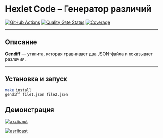 # Hexlet Code – Генератор различий

[![GitHub Actions](https://github.com/Cybertourist/python-project-50/actions/workflows/ci.yml/badge.svg)](https://github.com/Cybertourist/python-project-50/actions)
[![Quality Gate Status](https://sonarcloud.io/api/project_badges/measure?project=Cybertourist_python-project-50&metric=alert_status)](https://sonarcloud.io/summary/new_code?id=Cybertourist_python-project-50)
[![Coverage](https://sonarcloud.io/api/project_badges/measure?project=Cybertourist_python-project-50&metric=coverage)](https://sonarcloud.io/summary/new_code?id=Cybertourist_python-project-50)

---

## Описание

**Gendiff** — утилита, которая сравнивает два JSON-файла и показывает различия.

---

## Установка и запуск

```bash
make install
gendiff file1.json file2.json
```

## Демонстрация

[![asciicast](https://asciinema.org/a/9ee86d66-2aa3-4ebd-a983-5c8c32245391.svg)](https://asciinema.org/a/9ee86d66-2aa3-4ebd-a983-5c8c32245391)

[![asciicast](https://asciinema.org/a/9ee86d66-2aa3-4ebd-a983-5c8c32245391.svg)](https://asciinema.org/a/9ee86d66-2aa3-4ebd-a983-5c8c32245391)
